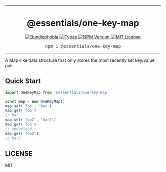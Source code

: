 <hr>
<div align="center">
  <h1 align="center">
    @essentials/one-key-map
  </h1>
</div>

<p align="center">
  <a href="https://bundlephobia.com/result?p=@essentials/one-key-map">
    <img alt="Bundlephobia" src="https://img.shields.io/bundlephobia/minzip/@essentials/one-key-map?style=for-the-badge&labelColor=24292e">
  </a>
  <a aria-label="Types" href="https://www.npmjs.com/package/@essentials/one-key-map">
    <img alt="Types" src="https://img.shields.io/npm/types/@essentials/one-key-map?style=for-the-badge&labelColor=24292e">
  </a>
  <a aria-label="NPM version" href="https://www.npmjs.com/package/@essentials/one-key-map">
    <img alt="NPM Version" src="https://img.shields.io/npm/v/@essentials/one-key-map?style=for-the-badge&labelColor=24292e">
  </a>
  <a aria-label="License" href="https://jaredlunde.mit-license.org/">
    <img alt="MIT License" src="https://img.shields.io/npm/l/@essentials/one-key-map?style=for-the-badge&labelColor=24292e">
  </a>
</p>

<pre align="center">npm i @essentials/one-key-map</pre>
<hr>

A Map-like data structure that only stores the most recently set key/value pair

## Quick Start

```js
import OneKeyMap from '@essentials/one-key-map'

const map = new OneKeyMap()
map.set('foo', 'bar')
map.get('foo')
// bar
map.set('foo2', 'bar2')
map.get('foo')
// undefined
map.get('foo2')
// bar2
```

## LICENSE

MIT
